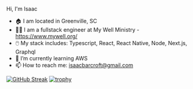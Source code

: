  Hi, I'm Isaac

- 🏠 I am located in Greenville, SC
- 👨‍💻 I am a fullstack engineer at My Well Ministry - https://www.mywell.org/
- 🖱️ My stack includes: Typescript, React, React Native, Node, Next.js, Graphql 
- 🌱 I’m currently learning AWS
- 📫 How to reach me: isaacbarcroft@gmail.com




[![GitHub Streak](https://streak-stats.demolab.com?user=isaacbarcroft&theme=vue-dark&hide_border=true&sideNums=FF6EC7&border=1BE7FF&stroke=1BE7FF&fire=FF6EC7&ring=FF6EC7&currStreakNum=1BE7FF&currStreakLabel=1BE7FF&background=000000&sideLabels=1BE7FF&dates=1BE7FF)](https://git.io/streak-stats) 
[![trophy](https://github-profile-trophy.vercel.app/?username=isaacbarcroft&theme=dracula&no-bg=true&column=3)](https://github.com/ryo-ma/github-profile-trophy)



